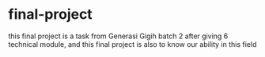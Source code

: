 # final-project
this final project is a task from Generasi Gigih batch 2 after giving 6 technical module, and this final project is also to know our ability in this field
